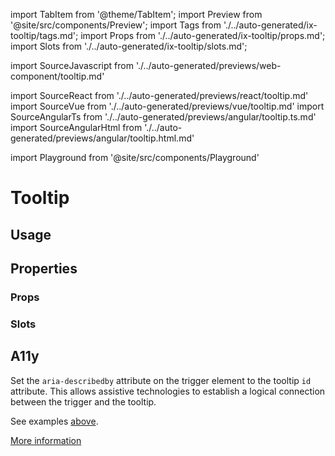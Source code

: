 import TabItem from '@theme/TabItem';
import Preview from '@site/src/components/Preview';
import Tags from './../auto-generated/ix-tooltip/tags.md';
import Props from './../auto-generated/ix-tooltip/props.md';
import Slots from './../auto-generated/ix-tooltip/slots.md';

import SourceJavascript from './../auto-generated/previews/web-component/tooltip.md'

import SourceReact from './../auto-generated/previews/react/tooltip.md'
import SourceVue from './../auto-generated/previews/vue/tooltip.md'
import SourceAngularTs from './../auto-generated/previews/angular/tooltip.ts.md'
import SourceAngularHtml from './../auto-generated/previews/angular/tooltip.html.md'

import Playground from '@site/src/components/Playground'

# Tooltip

<Tags />

## Usage

<Playground
name="tooltip"
height="16rem"
examplesByName>
</Playground>

## Properties

### Props

<Props />

### Slots

<Slots />

## A11y

Set the `aria-describedby` attribute on the trigger element to the tooltip `id` attribute. This allows assistive technologies to establish a logical connection between the trigger and the tooltip. 

See examples [above](#usage). 

[More information](https://www.w3.org/WAI/ARIA/apg/patterns/tooltip/)

